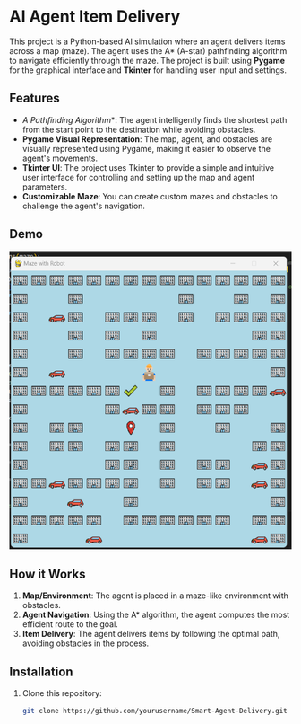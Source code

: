 # AI Agent Item Delivery

This project is a Python-based AI simulation where an agent delivers items across a map (maze). The agent uses the A* (A-star) pathfinding algorithm to navigate efficiently through the maze. The project is built using **Pygame** for the graphical interface and **Tkinter** for handling user input and settings.

## Features

- **A* Pathfinding Algorithm**: The agent intelligently finds the shortest path from the start point to the destination while avoiding obstacles.
- **Pygame Visual Representation**: The map, agent, and obstacles are visually represented using Pygame, making it easier to observe the agent's movements.
- **Tkinter UI**: The project uses Tkinter to provide a simple and intuitive user interface for controlling and setting up the map and agent parameters.
- **Customizable Maze**: You can create custom mazes and obstacles to challenge the agent's navigation.

## Demo

![Demo](demo.png)


## How it Works

1. **Map/Environment**: The agent is placed in a maze-like environment with obstacles.
2. **Agent Navigation**: Using the A* algorithm, the agent computes the most efficient route to the goal.
3. **Item Delivery**: The agent delivers items by following the optimal path, avoiding obstacles in the process.

## Installation

1. Clone this repository:
   ```bash
   git clone https://github.com/yourusername/Smart-Agent-Delivery.git
